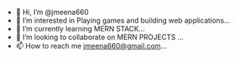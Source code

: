 - 👋 Hi, I’m @jmeena660
- 👀 I’m interested in Playing games and building web applications...
- 🌱 I’m currently learning MERN STACK...
- 💞️ I’m looking to collaborate on MERN PROJECTS ...
- 📫 How to reach me jmeena660@gmail.com...

<!---
jmeena660/jmeena660 is a ✨ special ✨ repository because its `README.md` (this file) appears on your GitHub profile.
You can click the Preview link to take a look at your changes.
--->
